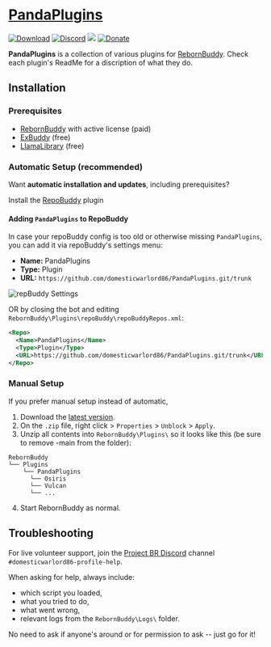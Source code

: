 # [PandaPlugins][0]

[![Download][1]][2]
[![Discord][3]][4]
[![](https://img.shields.io/static/v1?label=Sponsor&message=%E2%9D%A4&logo=GitHub&color=%23fe8e86)](https://github.com/sponsors/domesticwarlord86)
[![Donate][5]][6]

**PandaPlugins** is a collection of various plugins for [RebornBuddy][7]. Check each plugin's ReadMe for a discription of what they do.

## Installation

### Prerequisites

- [RebornBuddy][7] with active license (paid)
- [ExBuddy][8] (free)
- [LlamaLibrary][10] (free)

### Automatic Setup (recommended)

Want **automatic installation and updates**, including prerequisites?

Install the [RepoBuddy][12] plugin

#### Adding `PandaPlugins` to RepoBuddy

In case your repoBuddy config is too old or otherwise missing `PandaPlugins`, you can add it via repoBuddy's settings menu:

- **Name:** PandaPlugins
- **Type:** Plugin
- **URL:** `https://github.com/domesticwarlord86/PandaPlugins.git/trunk`

![repBuddy Settings](https://i.imgur.com/KJhwxtw.png)

OR by closing the bot and editing `RebornBuddy\Plugins\repoBuddy\repoBuddyRepos.xml`:

```xml
<Repo>
  <Name>PandaPlugins</Name>
  <Type>Plugin</Type>
  <URL>https://github.com/domesticwarlord86/PandaPlugins.git/trunk</URL>
</Repo>
```

### Manual Setup

If you prefer manual setup instead of automatic,

1. Download the [latest version][2].
2. On the `.zip` file, right click > `Properties` > `Unblock` > `Apply`.
3. Unzip all contents into `RebornBuddy\Plugins\` so it looks like this (be sure to remove -main from the folder):

```
RebornBuddy
└── Plugins
    └── PandaPlugins
      └── Osiris
      └── Vulcan
      └── ...    
```

4. Start RebornBuddy as normal.

## Troubleshooting

For live volunteer support, join the [Project BR Discord][4] channel `#domesticwarlord86-profile-help`.

When asking for help, always include:

- which script you loaded,
- what you tried to do,
- what went wrong,
- relevant logs from the `RebornBuddy\Logs\` folder.

No need to ask if anyone's around or for permission to ask -- just go for it!

<!-- ## Looking to Donate? ❤️

[![Donate via Ko-Fi](https://i.imgur.com/bXUIjNA.png)][6] -->

[0]: https://github.com/domesticwarlord86/PandaPlugins "PandaPlugins on GitHub"
[1]: https://img.shields.io/badge/-Download-brightgreen
[2]: https://github.com/domesticwarlord86/PandaPlugins/archive/refs/heads/main.zip "Download"
[3]: https://img.shields.io/badge/Discord-7389D8?logo=discord&logoColor=ffffff&labelColor=6A7EC2
[4]: https://discord.gg/CucSWEhJSZ "Discord"
[5]: https://shields.io/badge/-Buy%20me%20a%20coffee-FF5E5B?logo=kofi&logoColor=ffffff&labelColor=FF5E5B
[6]: https://ko-fi.com/domesticwarlord86 "Donate via Ko-Fi"
[7]: https://www.rebornbuddy.com/ "RebornBuddy"
[8]: https://github.com/Entrax643/ExBuddy "ExBuddy"
[9]: https://www.siune.io/ "Lisbeth"
[10]: https://github.com/nt153133/__LlamaLibrary "LlamaLibrary"
[11]: https://discord.gg/rDsFbKr "Magitek Discord"
[12]: https://github.com/Zimgineering/repoBuddy "RepoBuddy"
